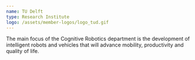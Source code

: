 ```yaml
---
name: TU Delft
type: Research Institute
logo: /assets/member-logos/logo_tud.gif
---
```

The main focus of the Cognitive Robotics department is the development of intelligent robots and vehicles that will advance mobility, productivity and quality of life.